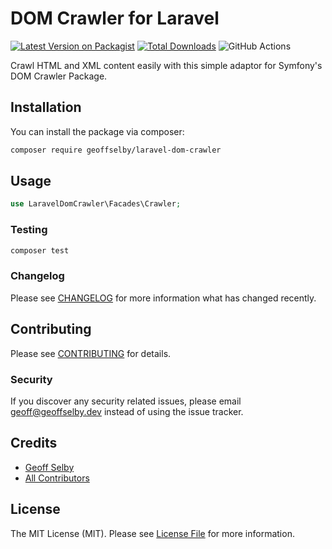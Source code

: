 # DOM Crawler for Laravel

[![Latest Version on Packagist](https://img.shields.io/packagist/v/geoffselby/laravel-dom-crawler.svg?style=flat-square)](https://packagist.org/packages/geoffselby/laravel-dom-crawler)
[![Total Downloads](https://img.shields.io/packagist/dt/geoffselby/laravel-dom-crawler.svg?style=flat-square)](https://packagist.org/packages/geoffselby/laravel-dom-crawler)
![GitHub Actions](https://github.com/geoffselby/laravel-dom-crawler/actions/workflows/main.yml/badge.svg)

Crawl HTML and XML content easily with this simple adaptor for Symfony's DOM Crawler Package.

## Installation

You can install the package via composer:

```bash
composer require geoffselby/laravel-dom-crawler
```

## Usage

```php
use LaravelDomCrawler\Facades\Crawler;
```

### Testing

```bash
composer test
```

### Changelog

Please see [CHANGELOG](CHANGELOG.md) for more information what has changed recently.

## Contributing

Please see [CONTRIBUTING](CONTRIBUTING.md) for details.

### Security

If you discover any security related issues, please email geoff@geoffselby.dev instead of using the issue tracker.

## Credits

-   [Geoff Selby](https://github.com/geoffselby)
-   [All Contributors](../../contributors)

## License

The MIT License (MIT). Please see [License File](LICENSE.md) for more information.
